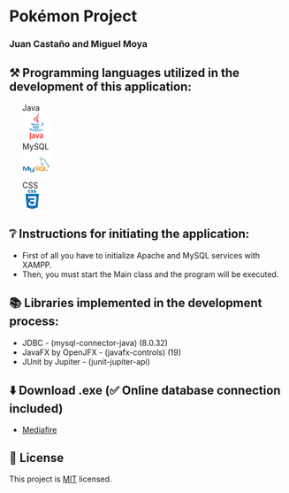 # Pokémon Project
### Juan Castaño and Miguel Moya

## ⚒️ Programming languages utilized in the development of this application:
<ul style="list-style-type: none;">
  <li>Java 
    <br><img src="https://github.com/devicons/devicon/blob/master/icons/java/java-original-wordmark.svg" title="Java" alt="Java" width="50" height="50"/></li>
  <li>MySQL
    <br><img src="https://github.com/devicons/devicon/blob/master/icons/mysql/mysql-original-wordmark.svg" title="MySQL" alt="MySQL" width="50" height="50"/></li>
  <li>CSS 
    <br><img src="https://github.com/devicons/devicon/blob/master/icons/css3/css3-plain-wordmark.svg" title="CSS3" alt="CSS" width="35" height="35"/></li>
</ul>

## ❔ Instructions for initiating the application:
- First of all you have to initialize Apache and MySQL services with XAMPP.
- Then, you must start the Main class and the program will be executed.

## 📚 Libraries implemented in the development process: 
- JDBC - (mysql-connector-java) (8.0.32)
- JavaFX by OpenJFX - (javafx-controls) (19)
- JUnit by Jupiter - (junit-jupiter-api)

## ⬇️ Download .exe (✅ Online database connection included)
- [Mediafire](https://www.mediafire.com/file/mjtrsrnnqe81tmi/Pokemon.exe/file)

## 📝 License

This project is [MIT](LICENSE) licensed.

